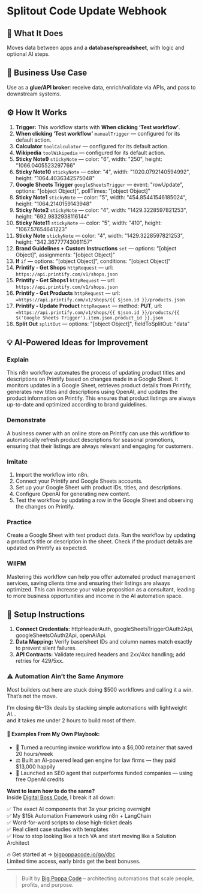 # Splitout Code Update Webhook
## 🚀 What It Does
Moves data between apps and a **database/spreadsheet**, with logic and optional AI steps.

## 💼 Business Use Case
Use as a **glue/API broker**: receive data, enrich/validate via APIs, and pass to downstream systems.

## ⚙️ How It Works
1. **Trigger:** This workflow starts with **When clicking ‘Test workflow’**.
2. **When clicking ‘Test workflow’** `manualTrigger` — configured for its default action.
3. **Calculator** `toolCalculator` — configured for its default action.
4. **Wikipedia** `toolWikipedia` — configured for its default action.
5. **Sticky Note9** `stickyNote` — color: "6", width: "250", height: "1066.0405523297766"
6. **Sticky Note10** `stickyNote` — color: "4", width: "1020.0792140594992", height: "1064.4036342575048"
7. **Google Sheets Trigger** `googleSheetsTrigger` — event: "rowUpdate", options: "[object Object]", pollTimes: "[object Object]"
8. **Sticky Note1** `stickyNote` — color: "5", width: "454.85441546185024", height: "1064.2140159143948"
9. **Sticky Note2** `stickyNote` — color: "4", width: "1429.3228597821253", height: "692.9832938116144"
10. **Sticky Note11** `stickyNote` — color: "5", width: "410", height: "1067.57654641223"
11. **Sticky Note** `stickyNote` — color: "4", width: "1429.3228597821253", height: "342.36777743061157"
12. **Brand Guidelines + Custom Instructions** `set` — options: "[object Object]", assignments: "[object Object]"
13. **If** `if` — options: "[object Object]", conditions: "[object Object]"
14. **Printify - Get Shops** `httpRequest` — url: `https://api.printify.com/v1/shops.json`
15. **Printify - Get Shops1** `httpRequest` — url: `https://api.printify.com/v1/shops.json`
16. **Printify - Get Products** `httpRequest` — url: `=https://api.printify.com/v1/shops/{{ $json.id }}/products.json`
17. **Printify - Update Product** `httpRequest` — method: **PUT**, url: `=https://api.printify.com/v1/shops/{{ $json.id }}/products/{{ $('Google Sheets Trigger').item.json.product_id }}.json`
18. **Split Out** `splitOut` — options: "[object Object]", fieldToSplitOut: "data"

## 💡 AI-Powered Ideas for Improvement
### Explain
This n8n workflow automates the process of updating product titles and descriptions on Printify based on changes made in a Google Sheet. It monitors updates in a Google Sheet, retrieves product details from Printify, generates new titles and descriptions using OpenAI, and updates the product information on Printify. This ensures that product listings are always up-to-date and optimized according to brand guidelines.

### Demonstrate
A business owner with an online store on Printify can use this workflow to automatically refresh product descriptions for seasonal promotions, ensuring that their listings are always relevant and engaging for customers.

### Imitate
1. Import the workflow into n8n.
2. Connect your Printify and Google Sheets accounts.
3. Set up your Google Sheet with product IDs, titles, and descriptions.
4. Configure OpenAI for generating new content.
5. Test the workflow by updating a row in the Google Sheet and observing the changes on Printify.

### Practice
Create a Google Sheet with test product data. Run the workflow by updating a product's title or description in the sheet. Check if the product details are updated on Printify as expected.

### WIIFM
Mastering this workflow can help you offer automated product management services, saving clients time and ensuring their listings are always optimized. This can increase your value proposition as a consultant, leading to more business opportunities and income in the AI automation space.

## 🔧 Setup Instructions
1. **Connect Credentials:** httpHeaderAuth, googleSheetsTriggerOAuth2Api, googleSheetsOAuth2Api, openAiApi.
2. **Data Mapping:** Verify base/sheet IDs and column names match exactly to prevent silent failures.
3. **API Contracts:** Validate required headers and 2xx/4xx handling; add retries for 429/5xx.

### ⚠️ Automation Ain’t the Same Anymore

Most builders out here are stuck doing $500 workflows and calling it a win.  
That’s not the move.  

I'm closing $6k–$13k deals by stacking simple automations with lightweight AI...  
and it takes me under 2 hours to build most of them.

#### 🧠 Examples From My Own Playbook:
- 🔁 Turned a recurring invoice workflow into a $6,000 retainer that saved 20 hours/week  
- ⚖️ Built an AI-powered lead gen engine for law firms — they paid $13,000 happily  
- 🚀 Launched an SEO agent that outperforms funded companies — using free OpenAI credits  

**Want to learn how to do the same?**  
Inside [Digital Boss Code](https://bigpoppacode.io/go/dbc), I break it all down:

✅ The exact AI components that 3x your pricing overnight  
✅ My $15k Automation Framework using n8n + LangChain  
✅ Word-for-word scripts to close high-ticket deals  
✅ Real client case studies with templates  
✅ How to stop looking like a tech VA and start moving like a Solution Architect  

🔥 Get started at → [bigpoppacode.io/go/dbc](https://bigpoppacode.io/go/dbc)  
Limited time access, early birds get the best bonuses.

---
> Built by [Big Poppa Code](https://bigpoppacode.io) – architecting automations that scale people, profits, and purpose.
